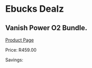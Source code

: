 
# Ebucks Dealz
## Vanish Power O2 Bundle.
[Product Page](https://www.ebucks.com/web/shop/productSelected.do?prodId=1099042241&catId=908586136)

Price: R459.00

Savings: 


	